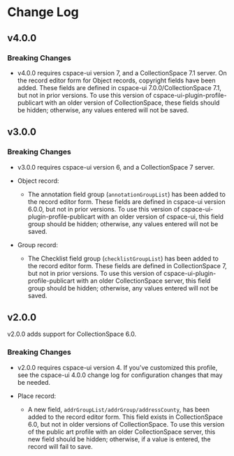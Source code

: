 # Change Log

## v4.0.0

### Breaking Changes

- v4.0.0 requires cspace-ui version 7, and a CollectionSpace 7.1 server. On the record editor form for Object records, copyright fields have been added. These fields are defined in cspace-ui 7.0.0/CollectionSpace 7.1, but not in prior versions. To use this version of cspace-ui-plugin-profile-publicart with an older version of CollectionSpace, these fields should be hidden; otherwise, any values entered will not be saved.

## v3.0.0

### Breaking Changes

- v3.0.0 requires cspace-ui version 6, and a CollectionSpace 7 server.

- Object record:
  - The annotation field group (`annotationGroupList`) has been added to the record editor form. These fields are defined in cspace-ui version 6.0.0, but not in prior versions. To use this version of cspace-ui-plugin-profile-publicart with an older version of cspace-ui, this field group should be hidden; otherwise, any values entered will not be saved.

- Group record:
  - The Checklist field group (`checklistGroupList`) has been added to the record editor form. These fields are defined in CollectionSpace 7, but not in prior versions. To use this version of cspace-ui-plugin-profile-publicart with an older CollectionSpace server, this field group should be hidden; otherwise, any values entered will not be saved.

## v2.0.0

v2.0.0 adds support for CollectionSpace 6.0.

### Breaking Changes

- v2.0.0 requires cspace-ui version 4. If you've customized this profile, see the cspace-ui 4.0.0 change log for configuration changes that may be needed.

- Place record:
  - A new field, `addrGroupList/addrGroup/addressCounty`, has been added to the record editor form. This field exists in CollectionSpace 6.0, but not in older versions of CollectionSpace. To use this version of the public art profile with an older CollectionSpace server, this new field should be hidden; otherwise, if a value is entered, the record will fail to save.
